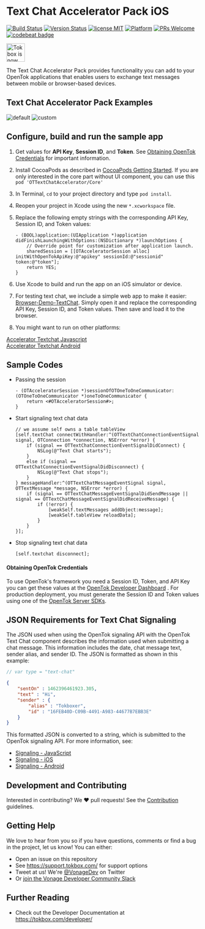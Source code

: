 # Text Chat Accelerator Pack iOS

[![Build Status](https://travis-ci.org/opentok/accelerator-textchat-ios.svg?branch=master)](https://travis-ci.org/opentok/accelerator-textchat-ios)
[![Version Status](https://img.shields.io/cocoapods/v/OTTextChatAccelerator.svg)](https://cocoapods.org/pods/OTTextChatAccelerator)
[![license MIT](https://img.shields.io/cocoapods/l/OTTextChatAccelerator.svg)](https://cocoapods.org/pods/OTTextChatAccelerator)
[![Platform](https://img.shields.io/cocoapods/p/OTTextChatAccelerator.svg)](https://cocoapods.org/pods/OTTextChatAccelerator)
[![PRs Welcome](https://img.shields.io/badge/PRs-welcome-brightgreen.svg)](http://makeapullrequest.com)
[![codebeat badge](https://codebeat.co/badges/cfd17e02-576e-4e4b-9606-290dbe5dbf1c)](https://codebeat.co/projects/github-com-opentok-accelerator-textchat-ios)

<img src="https://assets.tokbox.com/img/vonage/Vonage_VideoAPI_black.svg" height="48px" alt="Tokbox is now known as Vonage" />

The Text Chat Accelerator Pack provides functionality you can add to your OpenTok applications that enables users to exchange text messages between mobile or browser-based devices.

## Text Chat Accelerator Pack Examples

![default](./default.png) ![custom](./custom.png)

## Configure, build and run the sample app

1. Get values for **API Key**, **Session ID**, and **Token**. See [Obtaining OpenTok Credentials](#obtaining-opentok-credentials) for important information.

1. Install CocoaPods as described in [CocoaPods Getting Started](https://guides.cocoapods.org/using/getting-started.html#getting-started). If you are only interested in the core part without UI component, you can use this `pod 'OTTextChatAccelerator/Core'`

1. In Terminal, `cd` to your project directory and type `pod install`.

1. Reopen your project in Xcode using the new `*.xcworkspace` file.

1. Replace the following empty strings with the corresponding API Key, Session ID, and Token values:

    ```objc
    - (BOOL)application:(UIApplication *)application didFinishLaunchingWithOptions:(NSDictionary *)launchOptions {
        // Override point for customization after application launch.
        sharedSession = [[OTAcceleratorSession alloc] initWithOpenTokApiKey:@"apikey" sessionId:@"sessionid" token:@"token"];
        return YES;
    }
    ```

1. Use Xcode to build and run the app on an iOS simulator or device.

1. For testing text chat, we include a simple web app to make it easier: [Browser-Demo-TextChat](https://github.com/opentok/accelerator-textchat-ios/blob/master/browser-demo-textchat.html). Simply open it and replace the corresponding API Key, Session ID, and Token values. Then save and load it to the browser.

1. You might want to run on other platforms:

[Accelerator Textchat Javascript](https://github.com/opentok/accelerator-textchat-js) <br />
[Accelerator Textchat Android](https://github.com/opentok/accelerator-textchat-android)

## Sample Codes

- Passing the session

    ```objc
    - (OTAcceleratorSession *)sessionOfOTOneToOneCommunicator:(OTOneToOneCommunicator *)oneToOneCommunicator {
        return <#OTAcceleratorSession#>;
    }
    ```

- Start signaling text chat data

    ```objc
    // we assume self owns a table tableView
    [self.textChat connectWithHandler:^(OTTextChatConnectionEventSignal signal, OTConnection *connection, NSError *error) {
        if (signal == OTTextChatConnectionEventSignalDidConnect) {
            NSLog(@"Text Chat starts");
        }
        else if (signal == OTTextChatConnectionEventSignalDidDisconnect) {
            NSLog(@"Text Chat stops");
        }
    } messageHandler:^(OTTextChatMessageEventSignal signal, OTTextMessage *message, NSError *error) {
        if (signal == OTTextChatMessageEventSignalDidSendMessage || signal == OTTextChatMessageEventSignalDidReceiveMessage) {
            if (!error) {
                [weakSelf.textMessages addObject:message];
                [weakSelf.tableView reloadData];
            }
        }
    }];
    ```

- Stop signaling text chat data

    ```objc
    [self.textchat disconnect];
    ```

#### Obtaining OpenTok Credentials

To use OpenTok's framework you need a Session ID, Token, and API Key you can get these values at the [OpenTok Developer Dashboard](https://dashboard.tokbox.com/) . For production deployment, you must generate the Session ID and Token values using one of the [OpenTok Server SDKs](https://tokbox.com/developer/sdks/server/).

## JSON Requirements for Text Chat Signaling

The JSON used when using the OpenTok signaling API with the OpenTok Text Chat component describes the information used when submitting a chat message. This information includes the date, chat message text, sender alias, and sender ID. The JSON is formatted as shown in this example:

``` javascript
// var type = "text-chat"
```

```json
{
    "sentOn" : 1462396461923.305,
    "text" : "Hi",
    "sender" : {
        "alias" : "Tokboxer",
        "id" : "16FEB40D-C09B-4491-A983-44677B7EBB3E"
    }
}
```

This formatted JSON is converted to a string, which is submitted to the OpenTok signaling API. For more information, see:

- [Signaling - JavaScript](https://tokbox.com/developer/guides/signaling/js/)
- [Signaling - iOS](https://tokbox.com/developer/guides/signaling/ios/)
- [Signaling - Android](https://tokbox.com/developer/guides/signaling/android/)

## Development and Contributing

Interested in contributing? We :heart: pull requests! See the [Contribution](CONTRIBUTING.md) guidelines.

## Getting Help

We love to hear from you so if you have questions, comments or find a bug in the project, let us know! You can either:

- Open an issue on this repository
- See <https://support.tokbox.com/> for support options
- Tweet at us! We're [@VonageDev](https://twitter.com/VonageDev) on Twitter
- Or [join the Vonage Developer Community Slack](https://developer.nexmo.com/community/slack)

## Further Reading

- Check out the Developer Documentation at <https://tokbox.com/developer/>
